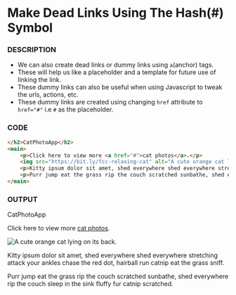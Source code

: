 # Make Dead Links Using The Hash(#) Symbol

### DESCRIPTION
* We can also create dead links or dummy links using `a`(anchor) tags.
* These will help us like a placeholder and a template for future use of linking the link.
* These dummy links can also be useful when using Javascript to tweak the urls, actions, etc.
* These dummy links are created using changing `href` attribute to `href="#"` i.e `#` as the placeholder.

### CODE
```html
</h2>CatPhotoApp</h2>
<main>
    <p>Click here to view more <a href="#">cat photos</a>.</p>
    <img src="https://bit.ly/fcc-relaxing-cat" alt="A cute orange cat lying on its back.">
    <p>Kitty ipsum dolor sit amet, shed everywhere shed everywhere stretching attack your ankles chase the red dot, hairball run catnip eat the grass sniff.</p>
    <p>Purr jump eat the grass rip the couch scratched sunbathe, shed everywhere rip the couch sleep in the sink fluffy fur catnip scratched.</p>
</main>
```

### OUTPUT
</h2>CatPhotoApp</h2>
<main>
    <p>Click here to view more <a href="#">cat photos</a>.</p>
    <img src="https://bit.ly/fcc-relaxing-cat" alt="A cute orange cat lying on its back.">
    <p>Kitty ipsum dolor sit amet, shed everywhere shed everywhere stretching attack your ankles chase the red dot, hairball run catnip eat the grass sniff.</p>
    <p>Purr jump eat the grass rip the couch scratched sunbathe, shed everywhere rip the couch sleep in the sink fluffy fur catnip scratched.</p>
</main>

